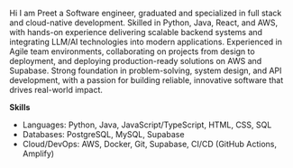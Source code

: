 Hi I am Preet a Software engineer, graduated and specialized in full stack and cloud-native development. Skilled in Python, Java, React, and AWS, with hands-on experience delivering scalable
backend systems and integrating LLM/AI technologies into modern applications. Experienced in Agile team environments, collaborating on projects from design to deployment,
and deploying production-ready solutions on AWS and Supabase. Strong foundation in problem-solving, system design, and API development, with a passion for building
reliable, innovative software that drives real-world impact.

**Skills**
- Languages: Python, Java, JavaScript/TypeScript, HTML, CSS, SQL
- Databases: PostgreSQL, MySQL, Supabase
- Cloud/DevOps: AWS, Docker, Git, Supabase, CI/CD (GitHub Actions, Amplify)
